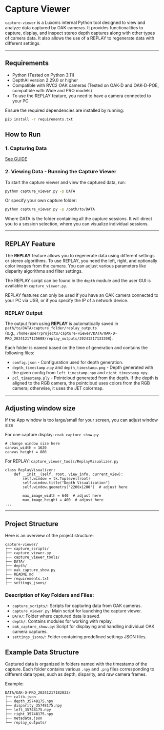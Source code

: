 
# Capture Viewer

`capture-viewer` is a Luxonis internal Python tool designed to view and analyze data captured by OAK cameras. 
It provides functionalities to capture, display, and inspect stereo depth captures along with other types of camera data. 
It also allows the use of a REPLAY to regenerate data with different settings.

---

## Requirements

- Python (Tested on Python 3.11)
- DepthAI version 2.29.0 or higher
- Compatible with RVC2 OAK cameras (Tested on OAK-D and OAK-D-POE, compatible with Wide and PRO models)
- To use the REPLAY feature, you need to have a camera connected to your PC

Ensure the required dependencies are installed by running:

```bash
pip install -r requirements.txt
```

## How to Run

### 1. Capturing Data

[See GUIDE](capture/README.md)


### 2. Viewing Data - Running the Capture Viewer

To start the capture viewer and view the captured data, run:

```bash
python capture_viewer.py -p DATA
```

Or specify your own capture folder:

```bash
python capture_viewer.py -p /path/to/DATA
```

Where DATA is the folder containing all the capture sessions. It will direct you to a session selection, where you can 
visualize individual sessions.

---

## REPLAY Feature

The **REPLAY** feature allows you to regenerate data using different settings or stereo algorithms. To use REPLAY, you need the left, right, and optionally color images from the camera. You can adjust various parameters like disparity algorithms and filter settings.

The REPLAY script can be found in the `depth` module and the user GUI is available in `capture_viewer.py`.

REPLAY features can only be used if you have an OAK camera connected to your PC via USB, or if you specify the IP of a network device.

### REPLAY Output

The output from using **REPLAY** is automatically saved in `path/to/DATA/capture_folder/replay_outputs`  
(e.g., `/home/user/projects/capture-viewer/DATA/OAK-D-PRO_20241217125608/replay_outputs/20241217133208`).

Each folder is named based on the time of generation and contains the following files:
- `config.json` - Configuration used for depth generation.
- `depth_timestamp.npy` and `depth_timestamp.png` - Depth generated with the given config from `left_timestamp.npy` and `right_timestamp.npy`.
- `pcl_timestamp.ply` - Pointcloud generated from the depth. If the depth is aligned to the RGB camera, the pointcloud uses colors from the RGB camera; otherwise, it uses the JET colormap.

---

## Adjusting window size

If the App window is too large/small for your screen, you can adjust window size

For one capture display: `coak_capture_show.py`
    
    # change window size here
    canvas_width = 1620
    canvas_height = 880

For REPLAY: `capture_viewer_tools/ReplayVisualizer.py`

    class ReplayVisualizer:
        def __init__(self, root, view_info, current_view):
            self.window = tk.Toplevel(root)
            self.window.title("Depth Visualization")
            self.window.geometry("2200x1200")  # adjust here
    
            max_image_width = 640  # adjust here
            max_image_height = 400  # adjust here
    ...

---

## Project Structure

Here is an overview of the project structure:

```
capture-viewer/
├── capture_scripts/
├── capture_viewer.py
├── capture_viewer_tools/
├── DATA/
├── depth/
├── oak_capture_show.py
├── README.md
├── requirements.txt
├── settings_jsons/
```

### Description of Key Folders and Files:

- `capture_scripts/`: Scripts for capturing data from OAK cameras.
- `capture_viewer.py`: Main script for launching the capture viewer.
- `DATA/`: Folder where captured data is saved.
- `depth/`: Contains modules for working with replay.
- `oak_capture_show.py`: Script for displaying and handling individual OAK camera captures.
- `settings_jsons/`: Folder containing predefined settings JSON files.

## Example Data Structure

Captured data is organized in folders named with the timestamp of the capture. Each folder contains various `.npy` and `.png` files corresponding to different data types, such as depth, disparity, and raw camera frames.

Example:

```
DATA/OAK-D-PRO_20241217182033/
├── calib.json
├── depth_35748175.npy
├── disparity_35748175.npy
├── left_35748175.npy
├── right_35748175.npy
├── metadata.json
└── replay_outputs/
```
